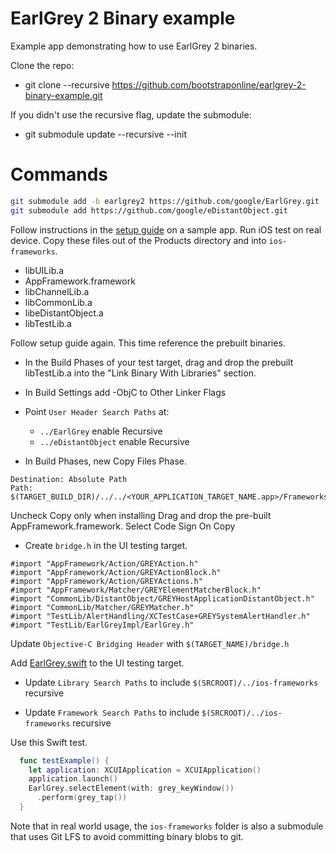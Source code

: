 # EarlGrey 2 Binary example

Example app demonstrating how to use EarlGrey 2 binaries.

Clone the repo:
- git clone --recursive https://github.com/bootstraponline/earlgrey-2-binary-example.git

If you didn't use the recursive flag, update the submodule:
- git submodule update --recursive --init

# Commands

```bash
git submodule add -b earlgrey2 https://github.com/google/EarlGrey.git
git submodule add https://github.com/google/eDistantObject.git
```

Follow instructions in the [setup guide](https://github.com/google/EarlGrey/blob/earlgrey2/docs/setup.md) on a sample app. Run iOS test on real device. Copy these files out of the Products directory and into `ios-frameworks`.

- libUILib.a
- AppFramework.framework
- libChannelLib.a
- libCommonLib.a
- libeDistantObject.a
- libTestLib.a

Follow setup guide again. This time reference the prebuilt binaries.

- In the Build Phases of your test target, drag and drop the prebuilt libTestLib.a into the "Link Binary With Libraries" section.
- In Build Settings add -ObjC to Other Linker Flags
- Point `User Header Search Paths` at:
  - `../EarlGrey` enable Recursive
  - `../eDistantObject` enable Recursive

- In Build Phases, new Copy Files Phase.

```
Destination: Absolute Path
Path: $(TARGET_BUILD_DIR)/../../<YOUR_APPLICATION_TARGET_NAME.app>/Frameworks
```
Uncheck Copy only when installing
Drag and drop the pre-built AppFramework.framework.
Select Code Sign On Copy

- Create `bridge.h` in the UI testing target.

```
#import "AppFramework/Action/GREYAction.h"
#import "AppFramework/Action/GREYActionBlock.h"
#import "AppFramework/Action/GREYActions.h"
#import "AppFramework/Matcher/GREYElementMatcherBlock.h"
#import "CommonLib/DistantObject/GREYHostApplicationDistantObject.h"
#import "CommonLib/Matcher/GREYMatcher.h"
#import "TestLib/AlertHandling/XCTestCase+GREYSystemAlertHandler.h"
#import "TestLib/EarlGreyImpl/EarlGrey.h"
```

Update `Objective-C Bridging Header` with `$(TARGET_NAME)/bridge.h`

Add [EarlGrey.swift](https://github.com/google/EarlGrey/blob/earlgrey2/TestLib/Swift/EarlGrey.swift) to the UI testing target.

- Update `Library Search Paths` to include `$(SRCROOT)/../ios-frameworks` recursive

- Update `Framework Search Paths` to include `$(SRCROOT)/../ios-frameworks` recursive

Use this Swift test.

```swift
  func testExample() {
    let application: XCUIApplication = XCUIApplication()
    application.launch()
    EarlGrey.selectElement(with: grey_keyWindow())
      .perform(grey_tap())
  }
```

Note that in real world usage, the `ios-frameworks` folder is also a submodule that uses Git LFS to avoid committing binary blobs to git.
